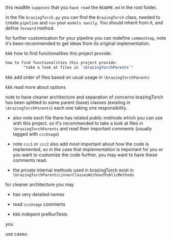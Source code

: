 this readMe `supposes` that you `have read` the `README.md` in the root folder.

in the file `brazingTorch.py` you can find the `BrazingTorch` class, needed to create `pipeline` and `run` your `models easily`. You should inherit from it, and define `forward` method.

for further customization for your pipeline you can redefine `commonStep`, note it's been recommended to get ideas from its original implementation.

kkk how to find functionalities this project provide:

```tex
how to find functionalities this project provide:
		"take a look at files in `\brazingTorchParents`"
```

kkk add order of files based on usual usage in `\brazingTorchParents`

kkk read more about options

note to have cleaner architecture and separation of concerns brazingTorch has been splitted to some parent (base) classes (existing in `\brazingTorchParents`) each one taking one responsibility. 

- also note each file there has related public methods which you can use with this project. so it's recommended to take a look at files in `\brazingTorchParents` and read their important comments (usually tagged with `cccUsage`)
- note `ccc1` or `ccc2` also add most important about how the code is implemented, so in the case that implementation is important for you or you want to customize the code further, you may want to have these comments read.

- the private internal methods used in brazingTorch exist in `\brazingTorchParents\innerClassesWithoutPublicMethods`

for cleaner architecture you may

- has very detailed names

- read `cccUsage` comments
- kkk indepent preRunTests

you 

use cases: